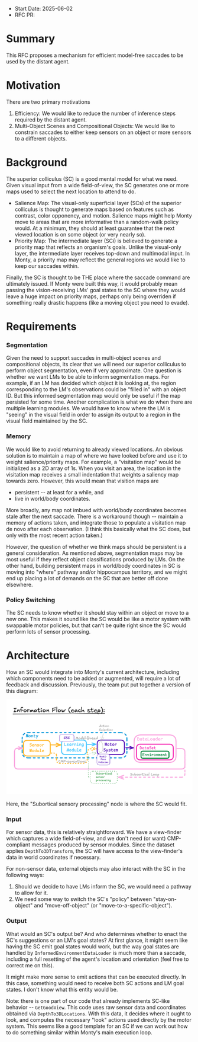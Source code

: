 - Start Date: 2025-06-02
- RFC PR: 

# Summary
This RFC proposes a mechanism for efficient model-free saccades to be used by the distant agent.

# Motivation
There are two primary motivations
 1. Efficiency: We would like to reduce the number of inference steps required by the distant agent.
 2. Multi-Object Scenes and Compositional Objects: We would like to constrain saccades to either keep sensors on an object or more sensors to a different objects.

# Background
The superior colliculus (SC) is a good mental model for what we need. Given visual input from a wide field-of-view, the SC generates one or more maps used to select the next location to attend to do.
 - Salience Map: The visual-only superficial layer (SCs) of the superior colliculus is thought to generate maps based on features such as contrast, color opponency, and motion. Salience maps might help Monty move to areas that are more informative than a random-walk policy would. At a minimum, they should at least guarantee that the next viewed location is on some object (or very nearly so).
 - Priority Map: The intermediate layer (SCi) is believed to generate a priority map that reflects an organism's goals. Unlike the visual-only layer, the intermediate layer receives top-down and multimodal input. In Monty, a priority map may reflect the general regions we would like to keep our saccades within.

Finally, the SC is thought to be THE place where the saccade command are ultimately issued. If Monty were built this way, it would probably mean passing the vision-receiving LMs' goal states to the SC where they would leave a huge impact on priority maps, perhaps only being overriden if something really drastic happens (like a moving object you need to evade).

# Requirements
### Segmentation
Given the need to support saccades in multi-object scenes and compositional objects, its clear that we will need our superior colliculus to perform object segmentation, even if very approximate. One question is whether we want LMs to be able to inform segmentation maps. For example, if an LM has decided which object it is looking at, the region corresponding to the LM's observations could be "filled in" with an object ID. But this informed segmentation map would only be useful if the map persisted for some time. Another complication is what we do when there are multiple learning modules. We would have to know where the LM is "seeing" in the visual field in order to assign its output to a region in the visual field maintained by the SC.

### Memory
We would like to avoid returning to already viewed locations. An obvious solution is to maintain a map of where we have looked before and use it to weight salience/priority maps. For example, a "visitation map" would be initialized as a 2D array of 1s. When you visit an area, the location in the visitation map receives a small indentation that weights a saliency map towards zero. However, this would mean that visition maps are
 - persistent -- at least for a while, and
 - live in world/body coordinates.

More broadly, any map not imbued with world/body coordinates becomes stale after the next saccade. There is a workaround though -- maintain a memory of actions taken, and integrate those to populate a visitation map de novo after each observation. (I think this basically what the SC does, but only with the most recent action taken.)

However, the question of whether we think maps should be persistent is a general consideration. As mentioned above, segmentation maps may be most useful if they reflect object classifications produced by LMs. On the other hand, building persistent maps in world/body coordinates in SC is moving into "where" pathway and/or hippocampus territory, and we might end up placing a lot of demands on the SC that are better off done elsewhere.

### Policy Switching
The SC needs to know whether it should stay within an object or move to a new one. This makes it sound like the SC would be like a motor system with swappable motor policies, but that can't be quite right since the SC would perform lots of sensor processing.

# Architecture
How an SC would integrate into Monty's current architecture, including which components need to be added or augmented, will require a lot of feedback and discussion. Previously, the team put put together a version of this diagram:

![Information Flow](model_free_saccades/information_flow.png)

Here, the "Subortical sensory processing" node is where the SC would fit.

### Input
For sensor data, this is relatively straightforward. We have a view-finder which captures a wide field-of-view, and we don't need (or want) CMP-compliant messages produced by sensor modules. Since the dataset applies `DepthTo3DTransform`, the SC will have access to the view-finder's data in world coordinates if necessary.

For non-sensor data, external objects may also interact with the SC in the following ways:
  1. Should we decide to have LMs inform the SC, we would need a pathway to allow for it.
  2. We need some way to switch the SC's "policy" between "stay-on-object" and "move-off-object" (or "move-to-a-specific-object").

### Output
What would an SC's output be? And who determines whether to enact the SC's suggestions or an LM's goal states? At first glance, it might seem like having the SC emit goal states would work, but the way goal states are handled by `InformedEnvironmentDataLoader` is much more than a saccade, including a full resetting of the agent's location and orientation (feel free to correct me on this).

It might make more sense to emit actions that can be executed directly. In this case, something would need to receive both SC actions and LM goal states. I don't know what this entity would be.

Note: there is one part of our code that already implements SC-like behavior -- `GetGoodView`. This code uses raw sensor data and coordinates obtained via `DepthTo3DLocations`. With this data, it decides where it ought to look, and computes the necessary "look" actions used directly by the motor system. This seems like a good template for an SC if we can work out how to do something similar within Monty's main execution loop.

